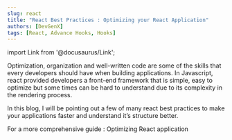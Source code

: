 ```yaml
---
slug: react
title: "React Best Practices : Optimizing your React Application"
authors: [DevGenX]
tags: [React, Advance Hooks, Hooks]
---
```


import Link from '@docusaurus/Link';

Optimization, organization and well-written code are some of the skills that every developers should have when building applications. In Javascript, react provided developers a front-end framework that is simple, easy to optimize but some times can be hard to understand due to its complexity in the rendering process.

In this blog, I will be pointing out a few of many react best practices to make your applications faster and understand it’s structure better.

For a more comprehensive guide : <Link to="https://medium.com/@seb_5882/react-best-practices-optimizing-your-react-application-562b67bc1b22">Optimizing React application</Link>
